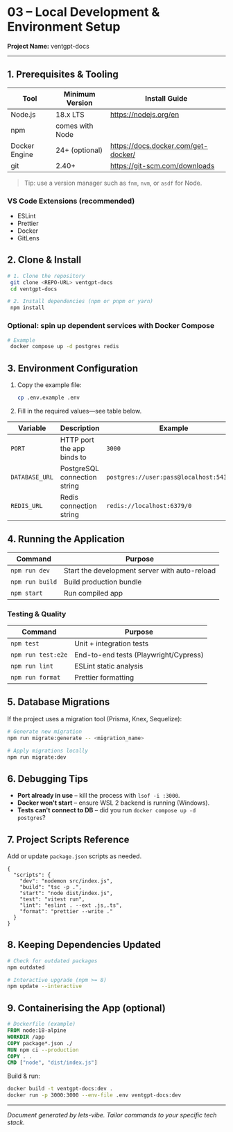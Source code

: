 # 03 – Local Development & Environment Setup

**Project Name:** ventgpt-docs

---

## 1. Prerequisites & Tooling

| Tool          | Minimum Version | Install Guide                       |
| ------------- | --------------- | ----------------------------------- |
| Node.js       | 18.x LTS        | https://nodejs.org/en               |
| npm           | comes with Node |                                     |
| Docker Engine | 24+ (optional)  | https://docs.docker.com/get-docker/ |
| git           | 2.40+           | https://git-scm.com/downloads       |

> Tip: use a version manager such as `fnm`, `nvm`, or `asdf` for Node.

### VS Code Extensions (recommended)

- ESLint
- Prettier
- Docker
- GitLens

## 2. Clone & Install

```bash
# 1. Clone the repository
 git clone <REPO-URL> ventgpt-docs
 cd ventgpt-docs

# 2. Install dependencies (npm or pnpm or yarn)
 npm install
```

### Optional: spin up dependent services with Docker Compose

```bash
# Example
 docker compose up -d postgres redis
```

## 3. Environment Configuration

1. Copy the example file:
   ```bash
   cp .env.example .env
   ```
2. Fill in the required values—see table below.

| Variable       | Description                  | Example                                  |
| -------------- | ---------------------------- | ---------------------------------------- |
| `PORT`         | HTTP port the app binds to   | `3000`                                   |
| `DATABASE_URL` | PostgreSQL connection string | `postgres://user:pass@localhost:5432/db` |
| `REDIS_URL`    | Redis connection string      | `redis://localhost:6379/0`               |

## 4. Running the Application

| Command         | Purpose                                       |
| --------------- | --------------------------------------------- |
| `npm run dev`   | Start the development server with auto-reload |
| `npm run build` | Build production bundle                       |
| `npm start`     | Run compiled app                              |

### Testing & Quality

| Command            | Purpose                               |
| ------------------ | ------------------------------------- |
| `npm test`         | Unit + integration tests              |
| `npm run test:e2e` | End-to-end tests (Playwright/Cypress) |
| `npm run lint`     | ESLint static analysis                |
| `npm run format`   | Prettier formatting                   |

## 5. Database Migrations

If the project uses a migration tool (Prisma, Knex, Sequelize):

```bash
# Generate new migration
npm run migrate:generate -- <migration_name>

# Apply migrations locally
npm run migrate:dev
```

## 6. Debugging Tips

- **Port already in use** – kill the process with `lsof -i :3000`.
- **Docker won't start** – ensure WSL 2 backend is running (Windows).
- **Tests can't connect to DB** – did you run `docker compose up -d postgres`?

## 7. Project Scripts Reference

Add or update `package.json` scripts as needed.

```jsonc
{
  "scripts": {
    "dev": "nodemon src/index.js",
    "build": "tsc -p .",
    "start": "node dist/index.js",
    "test": "vitest run",
    "lint": "eslint . --ext .js,.ts",
    "format": "prettier --write ."
  }
}
```

## 8. Keeping Dependencies Updated

```bash
# Check for outdated packages
npm outdated

# Interactive upgrade (npm >= 8)
npm update --interactive
```

## 9. Containerising the App (optional)

```dockerfile
# Dockerfile (example)
FROM node:18-alpine
WORKDIR /app
COPY package*.json ./
RUN npm ci --production
COPY . .
CMD ["node", "dist/index.js"]
```

Build & run:

```bash
docker build -t ventgpt-docs:dev .
docker run -p 3000:3000 --env-file .env ventgpt-docs:dev
```

---

_Document generated by lets-vibe. Tailor commands to your specific tech stack._
